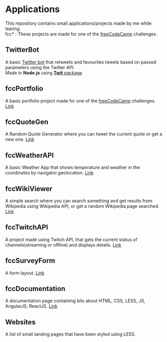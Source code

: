 # Applications
This repository contains small applications/projects made by me while learing.  
fcc* : These projects are made for one of the [freeCodeCamp](https://www.freecodecamp.org/) challenges.  

## TwitterBot 
A basic [Twitter bot](https://twitter.com/PhoenixGyaan) that retweets and favourites tweets based on passed parameters using the Twitter API.  
Made in **Node.js** using [**Twit** package](https://www.npmjs.com/package/twit)

## fccPortfolio 
A basic portfolio project made for one of the [freeCodeCamp](https://www.freecodecamp.org/) challenges. [Link](https://codepen.io/phoenixabhishek/full/LdJgba/)

## fccQuoteGen 
A Random Quote Generator where you can tweet the current quote or get a new one.  [Link](https://codepen.io/phoenixabhishek/full/xWMqoE/)

## fccWeatherAPI 
A basic Weather App that shows temperature and weather in the coordinates by navigator.geolocation.  [Link](https://codepen.io/phoenixabhishek/full/MVLLGK/)
 
## fccWikiViewer 
A simple search where you can search something and get results from Wikipedia using Wikipedia API, or get a random Wikipedia page searched.   [Link](https://codepen.io/phoenixabhishek/full/QmXvOm/)

## fccTwitchAPI 
A project made using Twitch API, that gets the current status of channels(streaming or offline) and displays details.  [Link](https://codepen.io/phoenixabhishek/full/geVwWy)

## fccSurveyForm  
A form layout.  [Link](https://codepen.io/phoenixabhishek/full/jKKvNo)

## fccDocumentation  
A documentation page containing bits about HTML, CSS, LESS, JS, AngularJS, ReactJS. [Link](https://codepen.io/phoenixabhishek/full/WyKrgN)

## Websites  
A list of small landing pages that have been styled using LESS.
